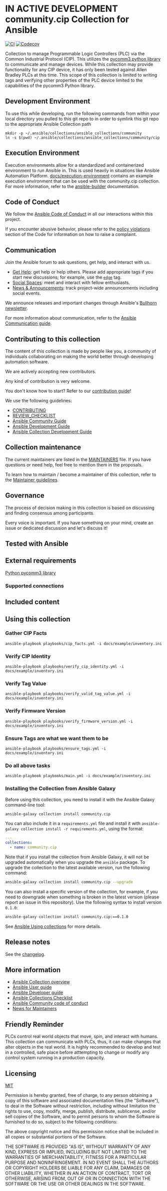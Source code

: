 # IN ACTIVE DEVELOPMENT community.cip Collection for Ansible
<!-- Add CI and code coverage badges here. Samples included below. -->
[![CI](https://github.com/ansible-collections/community.cip/workflows/CI/badge.svg?event=push)](https://github.com/ansible-collections/community.cip/actions) [![Codecov](https://img.shields.io/codecov/c/github/ansible-collections/community.cip)](https://codecov.io/gh/ansible-collections/community.cip)

<!-- Describe the collection and why a user would want to use it. What does the collection do? -->

Collection to manage Programmable Logic Controllers (PLC) via the Common Industrial Protocol (CIP). This utilizes the [pycomm3 python library](https://github.com/ottowayi/pycomm3) to communicate and manage devices. While this collection may provide functionality for any CIP device, it has only been tested against Allen Bradley PLCs at this time. This scope of this collection is limited to writing tags and verifying other properties of the PLC device limited to the capabilities of the pycomm3 Python library.

## Development Environment

To use this while developing, run the following commands from within your local directory you pulled to this git repo to in order to symlink this git repo to the appropriate Ansible Collection path

```shell
mkdir -p ~/.ansible/collections/ansible_collections/community
ln -s $(pwd) ~/.ansible/collections/ansible_collections/community/cip
```

## Execution Environment

Execution environments allow for a standardized and containerized environment to run Ansible in. This is used heavily in situations like Ansible Automation Platform. [docs/execution-environment](docs/execution-environment) contains an example execution environment that can be used with the community.cip collection. For more information, refer to the [ansible-builder](https://ansible-builder.readthedocs.io/en/stable/) documentation.

## Code of Conduct

We follow the [Ansible Code of Conduct](https://docs.ansible.com/ansible/devel/community/code_of_conduct.html) in all our interactions within this project.

If you encounter abusive behavior, please refer to the [policy violations](https://docs.ansible.com/ansible/devel/community/code_of_conduct.html#policy-violations) section of the Code for information on how to raise a complaint.

## Communication

<!--List available communication channels. In addition to channels specific to your collection, we also recommend to use the following ones.-->

Join the Ansible forum to ask questions, get help, and interact with us.

- [Get Help](https://forum.ansible.com/c/help/6): get help or help others.
  Please add appropriate tags if you start new discussions; for example,
  use the [`edge`](https://forum.ansible.com/tags/c/help/6/none/edge) tag.
- [Social Spaces](https://forum.ansible.com/c/chat/4): meet and interact with
  fellow enthusiasts.
- [News & Announcements](https://forum.ansible.com/c/news/5): track project-wide
  announcements including social events.

We announce releases and important changes through Ansible's [Bullhorn newsletter](https://docs.ansible.com/ansible/devel/community/communication.html#the-bullhorn).

For more information about communication, refer to the [Ansible Communication guide](https://docs.ansible.com/ansible/devel/community/communication.html).

## Contributing to this collection

<!--Describe how the community can contribute to your collection. At a minimum, fill up and include the CONTRIBUTING.md file containing how and where users can create issues to report problems or request features for this collection. List contribution requirements, including preferred workflows and necessary testing, so you can benefit from community PRs. If you are following general Ansible contributor guidelines, you can link to - [Ansible Community Guide](https://docs.ansible.com/ansible/devel/community/index.html). List the current maintainers (contributors with write or higher access to the repository). The following can be included:-->

The content of this collection is made by people like you, a community of individuals collaborating on making the world better through developing automation software.

We are actively accepting new contributors.

Any kind of contribution is very welcome.

You don't know how to start? Refer to our [contribution guide](https://docs.ansible.com/ansible/devel/community/contributor_path.html)!

We use the following guidelines:

- [CONTRIBUTING](https://docs.ansible.com/ansible/devel/community/contributor_path.html#making-your-first-contribution)
- [REVIEW_CHECKLIST](https://docs.ansible.com/ansible/devel/community/collection_contributors/collection_reviewing.html)
- [Ansible Community Guide](https://docs.ansible.com/ansible/latest/community/index.html)
- [Ansible Development Guide](https://docs.ansible.com/ansible/devel/dev_guide/index.html)
- [Ansible Collection Development Guide](https://docs.ansible.com/ansible/devel/dev_guide/developing_collections.html#contributing-to-collections)

## Collection maintenance

The current maintainers are listed in the [MAINTAINERS](MAINTAINERS) file. If you have questions or need help, feel free to mention them in the proposals.

To learn how to maintain / become a maintainer of this collection, refer to the [Maintainer guidelines](https://docs.ansible.com/ansible/devel/community/maintainers.html).

## Governance

<!--Describe how the collection is governed. Here can be the following text:-->

The process of decision making in this collection is based on discussing and finding consensus among participants.

Every voice is important. If you have something on your mind, create an issue or dedicated discussion and let's discuss it!

## Tested with Ansible

<!-- List the versions of Ansible the collection has been tested with. Must match what is in galaxy.yml. -->

## External requirements

<!-- List any external resources the collection depends on, for example minimum versions of an OS, libraries, or utilities. Do not list other Ansible collections here. -->
[Python pycomm3 library](https://github.com/ottowayi/pycomm3)

### Supported connections

<!-- Optional. If your collection supports only specific connection types (such as HTTPAPI, netconf, or others), list them here. -->

## Included content

<!-- Galaxy will eventually list the module docs within the UI, but until that is ready, you may need to either describe your plugins etc here, or point to an external docsite to cover that information. -->

## Using this collection

<!--Include some quick examples that cover the most common use cases for your collection content. It can include the following examples of installation and upgrade (change community.cip correspondingly):-->

### Gather CIP Facts

```shell
ansible-playbook playbooks/cip_facts.yml -i docs/example/inventory.ini
```

### Verify CIP Identity

```shell
ansible-playbook playbooks/verify_cip_identity.yml -i docs/example/inventory.ini
```

### Verify Tag Value

```shell
ansible-playbook playbooks/verify_valid_tag_value.yml -i docs/example/inventory.ini
```

### Verify Firmware Version

```shell
ansible-playbook playbooks/verify_firmware_version.yml -i docs/example/inventory.ini
```

### Ensure Tags are what we want them to be

```shell
ansible-playbook playbooks/ensure_tags.yml -i docs/example/inventory.ini
```

### Do all above tasks

```shell
ansible-playbook playbooks/main.yml -i docs/example/inventory.ini
```

### Installing the Collection from Ansible Galaxy

Before using this collection, you need to install it with the Ansible Galaxy command-line tool:

```bash
ansible-galaxy collection install community.cip
```

You can also include it in a `requirements.yml` file and install it with `ansible-galaxy collection install -r requirements.yml`, using the format:

```yaml
---
collections:
  - name: community.cip
```

Note that if you install the collection from Ansible Galaxy, it will not be upgraded automatically when you upgrade the `ansible` package. To upgrade the collection to the latest available version, run the following command:

```bash
ansible-galaxy collection install community.cip --upgrade
```

You can also install a specific version of the collection, for example, if you need to downgrade when something is broken in the latest version (please report an issue in this repository). Use the following syntax to install version `0.1.0`:

```bash
ansible-galaxy collection install community.cip:==0.1.0
```

See [Ansible Using collections](https://docs.ansible.com/ansible/devel/user_guide/collections_using.html) for more details.

## Release notes

See the [changelog](https://github.com/ansible-collections/community.cip/tree/main/CHANGELOG.rst).

## More information

- [Ansible Collection overview](https://github.com/ansible-collections/overview)
- [Ansible User guide](https://docs.ansible.com/ansible/devel/user_guide/index.html)
- [Ansible Developer guide](https://docs.ansible.com/ansible/devel/dev_guide/index.html)
- [Ansible Collections Checklist](https://github.com/ansible-collections/overview/blob/main/collection_requirements.rst)
- [Ansible Community code of conduct](https://docs.ansible.com/ansible/devel/community/code_of_conduct.html)
- [News for Maintainers](https://forum.ansible.com/tag/news-for-maintainers)

## Friendly Reminder

PLCs control real world objects that move, spin, and interact with humans. This collection can communicate with PLCs, thus, it can make changes that alter objects in the real world. It is highly recommended to develop and test in a controlled, safe place before atttempting to change or modify any control system running in a production capacity.

## Licensing

[MIT](https://opensource.org/licenses/MIT)

Permission is hereby granted, free of charge, to any person obtaining a copy of this software and associated documentation files (the "Software"), to deal in the Software without restriction, including without limitation the rights to use, copy, modify, merge, publish, distribute, sublicense, and/or sell copies of the Software, and to permit persons to whom the Software is furnished to do so, subject to the following conditions:

The above copyright notice and this permission notice shall be included in all copies or substantial portions of the Software.

THE SOFTWARE IS PROVIDED "AS IS", WITHOUT WARRANTY OF ANY KIND, EXPRESS OR IMPLIED, INCLUDING BUT NOT LIMITED TO THE WARRANTIES OF MERCHANTABILITY, FITNESS FOR A PARTICULAR PURPOSE AND NONINFRINGEMENT. IN NO EVENT SHALL THE AUTHORS OR COPYRIGHT HOLDERS BE LIABLE FOR ANY CLAIM, DAMAGES OR OTHER LIABILITY, WHETHER IN AN ACTION OF CONTRACT, TORT OR OTHERWISE, ARISING FROM, OUT OF OR IN CONNECTION WITH THE SOFTWARE OR THE USE OR OTHER DEALINGS IN THE SOFTWARE.
